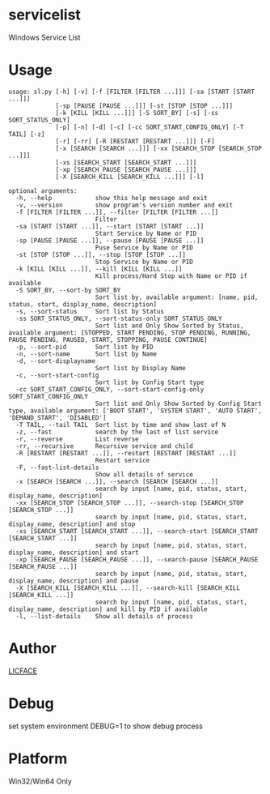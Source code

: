 servicelist
==============
Windows Service List

Usage
============
    usage: sl.py [-h] [-v] [-f [FILTER [FILTER ...]]] [-sa [START [START ...]]]
                 [-sp [PAUSE [PAUSE ...]]] [-st [STOP [STOP ...]]]
                 [-k [KILL [KILL ...]]] [-S SORT_BY] [-s] [-ss SORT_STATUS_ONLY]
                 [-p] [-n] [-d] [-c] [-cc SORT_START_CONFIG_ONLY] [-T TAIL] [-z]
                 [-r] [-rr] [-R [RESTART [RESTART ...]]] [-F]
                 [-x [SEARCH [SEARCH ...]]] [-xx [SEARCH_STOP [SEARCH_STOP ...]]]
                 [-xs [SEARCH_START [SEARCH_START ...]]]
                 [-xp [SEARCH_PAUSE [SEARCH_PAUSE ...]]]
                 [-X [SEARCH_KILL [SEARCH_KILL ...]]] [-l]

    optional arguments:
      -h, --help            show this help message and exit
      -v, --version         show program's version number and exit
      -f [FILTER [FILTER ...]], --filter [FILTER [FILTER ...]]
                            Filter
      -sa [START [START ...]], --start [START [START ...]]
                            Start Service by Name or PID
      -sp [PAUSE [PAUSE ...]], --pause [PAUSE [PAUSE ...]]
                            Puse Service by Name or PID
      -st [STOP [STOP ...]], --stop [STOP [STOP ...]]
                            Stop Service by Name or PID
      -k [KILL [KILL ...]], --kill [KILL [KILL ...]]
                            Kill process/Hard Stop with Name or PID if available
      -S SORT_BY, --sort-by SORT_BY
                            Sort list by, available argument: [name, pid, status, start, display_name, description]
      -s, --sort-status     Sort list by Status
      -ss SORT_STATUS_ONLY, --sort-status-only SORT_STATUS_ONLY
                            Sort list and Only Show Sorted by Status, available argument: [STOPPED, START PENDING, STOP PENDING, RUNNING, PAUSE PENDING, PAUSED, START, STOPPING, PAUSE CONTINUE]
      -p, --sort-pid        Sort list by PID
      -n, --sort-name       Sort list by Name
      -d, --sort-displayname
                            Sort list by Display Name
      -c, --sort-start-config
                            Sort list by Config Start type
      -cc SORT_START_CONFIG_ONLY, --sort-start-config-only SORT_START_CONFIG_ONLY
                            Sort list and Only Show Sorted by Config Start type, available argument: ['BOOT START', 'SYSTEM START', 'AUTO START', 'DEMAND_START', 'DISABLED']
      -T TAIL, --tail TAIL  Sort list by time and show last of N
      -z, --fast            search by the last of list service
      -r, --reverse         List reverse
      -rr, --recursive      Recursive service and child
      -R [RESTART [RESTART ...]], --restart [RESTART [RESTART ...]]
                            Restart service
      -F, --fast-list-details
                            Show all details of service
      -x [SEARCH [SEARCH ...]], --search [SEARCH [SEARCH ...]]
                            search by input [name, pid, status, start, display_name, description]
      -xx [SEARCH_STOP [SEARCH_STOP ...]], --search-stop [SEARCH_STOP [SEARCH_STOP ...]]
                            search by input [name, pid, status, start, display_name, description] and stop
      -xs [SEARCH_START [SEARCH_START ...]], --search-start [SEARCH_START [SEARCH_START ...]]
                            search by input [name, pid, status, start, display_name, description] and start
      -xp [SEARCH_PAUSE [SEARCH_PAUSE ...]], --search-pause [SEARCH_PAUSE [SEARCH_PAUSE ...]]
                            search by input [name, pid, status, start, display_name, description] and pause
      -X [SEARCH_KILL [SEARCH_KILL ...]], --search-kill [SEARCH_KILL [SEARCH_KILL ...]]
                            search by input [name, pid, status, start, display_name, description] and kill by PID if available
      -l, --list-details    Show all details of process

Author
============
[LICFACE](mailto:licface@yahoo.com)

Debug
==============
set system environment DEBUG=1 to show debug process

Platform
============
Win32/Win64 Only
